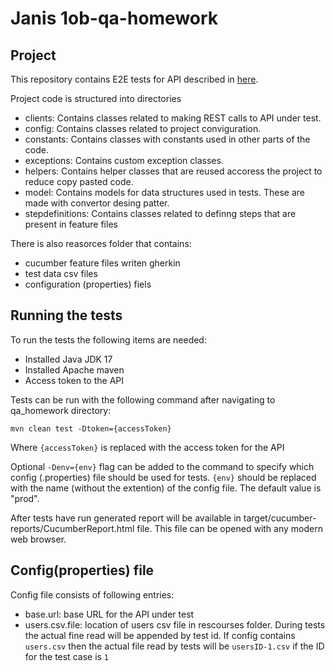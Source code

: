 # Janis 1ob-qa-homework

## Project

This repository contains E2E tests for API described in [here](https://gorest.co.in/).

Project code is structured into directories
 - clients: Contains classes related to making REST calls to API under test.
 - config: Contains classes related to project conviguration.
 - constants: Contains classes with constants used in other parts of the code. 
 - exceptions: Contains custom exception classes.
 - helpers: Contains helper classes that are reused accoress the project to reduce copy pasted code.
 - model: Contains models for data structures used in tests. These are made with convertor desing patter.
 - stepdefinitions: Contains classes related to definng steps that are present in feature files

There is also reasorces folder that contains:
 - cucumber feature files writen gherkin
 - test data csv files
 - configuration (properties) fiels

## Running the tests

 To run the tests the following items are needed:
  - Installed Java JDK 17
  - Installed Apache maven
  - Access token to the API

Tests can be run with the following command after navigating to qa_homework directory:

`mvn clean test -Dtoken={accessToken}`

Where `{accessToken}` is replaced with the access token for the API

Optional `-Denv={env}` flag can be added to the command to specify which config (.properties) file should be used for tests. `{env}` should be replaced with the name (without the extention) of the config file. The default value is "prod".

After tests have run generated report will be available in target/cucumber-reports/CucumberReport.html file. This file can be opened with any modern web browser.

## Config(properties) file

Config file consists of following entries:
 - base.url: base URL for the API under test
 - users.csv.file: location of users csv file in rescourses folder. During tests the actual fine read will be appended by test id. If config contains `users.csv` then the actual file read by tests will be `usersID-1.csv` if the ID for the test case is `1`

